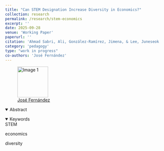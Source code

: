 ```yaml
---
title: "Can STEM Designation Increase Diversity in Economics?"
collection: research
permalink: /research/stem-economics
excerpt: ''
date: 2025-09-28
venue: 'Working Paper'
paperurl: ''
citation: 'Ahmad Sabri, Ali, González-Ramírez, Jimena, & Lee, Juneseok (2024). &quot; Can STEM Designation Increase Diversity in Economics?.&quot; <i> Working Paper</i>.'
category: 'pedagogy'
type: "work in progress"
co-authors: 'José Fernández'
---
```


<!-- Google tag (gtag.js) -->
<script async src="https://www.googletagmanager.com/gtag/js?id=G-Q95WSVMDNZ"></script>
<script>
  window.dataLayer = window.dataLayer || [];
  function gtag(){dataLayer.push(arguments);}
  gtag('js', new Date());

  gtag('config', 'G-Q95WSVMDNZ');
</script>

<!--
<div style="background-color: #e6f3ff; padding: 10px; padding-left:10px; border-radius: 10px; text-align: center; font-weight: bold; font-size: 20px; color = #003366;"> 
<a href="http://jimegon.github.io/files/Gonzalez-Ramírez_Value_of_Disc_Golf_Course.pdf" target="_blank">Download the paper</a> 
</div>
-->

<i> </i>

<body>
<div class="image-container">
        <figure>
            <img src="/images/co-authors/jose_fernandez.png.png" alt="Image 1" width="100" height="auto">
            <figcaption><a href="https://louisville.edu/faculty/jmfern02" target="_blank">José Fernández</a></figcaption>
        </figure>
        <!-- Add more images as needed -->
    </div>
</body>





<details open>
<summary>
Abstract
</summary>

<p>

</p>

</details>

<details open>
<summary>
Keywords
</summary>
STEM <br>

economics <br>

diversity <br>

</details>


